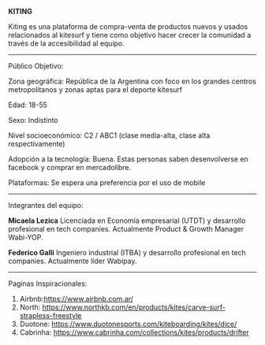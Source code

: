 
**KITING**

Kiting es una plataforma de compra-venta de productos nuevos y usados relacionados al kitesurf y tiene como objetivo hacer crecer la comunidad a través de la accesibilidad al equipo. 

***

Público Objetivo:

Zona geográfica: República de la Argentina con foco en los grandes centros metropolitanos y zonas aptas para el deporte kitesurf

Edad: 18-55

Sexo: Indistinto

Nivel socioeconómico: C2 / ABC1 (clase media-alta, clase alta respectivamente)

Adopción a la tecnología: Buena. Estas personas saben desenvolverse en facebook y comprar en mercadolibre.

Plataformas: Se espera una preferencia por el uso de mobile

***
Integrantes del equipo: 

**Micaela Lezica**
Licenciada en Economía empresarial (UTDT) y desarrollo profesional en tech companies. Actualmente Product & Growth Manager Wabi-YOP.


**Federico Galli**
Ingeniero industrial (ITBA) y desarrollo profesional en tech companies. Actualmente líder Wabipay. 

***
Paginas Inspiracionales:

1. Airbnb:https://www.airbnb.com.ar/
2. North: https://www.northkb.com/en/products/kites/carve-surf-strapless-freestyle
3. Duotone: https://www.duotonesports.com/kiteboarding/kites/dice/
4. Cabrinha: https://www.cabrinha.com/collections/kites/products/drifter
